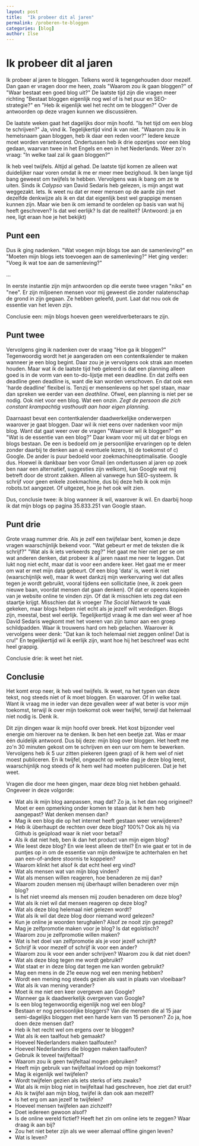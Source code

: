 ```yaml
---
layout: post
title:  "Ik probeer dit al jaren"
permalink: /proberen-te-bloggen
categories: [blog]
author: Ilse
---
```


# Ik probeer dit al jaren
Ik probeer al jaren te bloggen. Telkens word ik tegengehouden door mezelf. Dan gaan er vragen door me heen, zoals "Waarom zou ik gaan bloggen?" of "Waar bestaat een goed blog uit?" De laatste tijd zijn die vragen meer richting "Bestaat bloggen eigenlijk nog wel of is het puur en SEO-strategie?" en "Heb ik eigenlijk wel het recht om te bloggen?" Over de antwoorden op deze vragen kunnen we discussiëren.

De laatste weken gaat het dagelijks door mijn hoofd. "Is het tijd om een blog te schrijven?" Ja, vind ik. Tegelijkertijd vind ik van niet. "Waarom zou ik in hemelsnaam gaan bloggen, heb ik daar een reden voor?" Iedere keuze moet worden verantwoord. Ondertussen heb ik drie opzetjes voor een blog gedaan, waarvan twee in het Engels en een in het Nederlands. Weer zo'n vraag: "In welke taal zal ik gaan bloggen?"

Ik heb veel twijfels. Altijd al gehad. De laatste tijd komen ze alleen wat duidelijker naar voren omdat ik me er meer mee bezighoud. Ik ben lange tijd bang geweest om twijfels te hebben. Vervolgens was ik bang om ze te uiten. Sinds ik *Calypso* van David Sedaris heb gelezen, is mijn angst wat weggezakt. Iets. Ik weet nu dat er meer mensen op de aarde zijn met dezelfde denkwijze als ik en dat dat eigenlijk best wel grappige mensen kunnen zijn. Maar wie ben ik om iemand te oordelen op basis van wat hij heeft geschreven? Is dat wel eerlijk? Is dat de realiteit? (Antwoord: ja en nee, ligt eraan hoe je het bekijkt)

## Punt een
Dus ik ging nadenken. "Wat voegen mijn blogs toe aan de samenleving?" en "Moeten mijn blogs iets toevoegen aan de samenleving?" Het ging verder: "Voeg ik wat toe aan de samenleving?"

...

In eerste instantie zijn mijn antwoorden op die eerste twee vragen "niks" en "nee". Er zijn miljoenen mensen voor mij geweest die zonder nalatenschap de grond in zijn gegaan. Ze hebben geleefd, punt. Laat dat nou ook de essentie van het leven zijn.

Conclusie een: mijn blogs hoeven geen wereldverbeteraars te zijn.

## Punt twee
Vervolgens ging ik nadenken over de vraag "Hoe ga ik bloggen?" Tegenwoordig wordt het je aangeraden om een contentkalender te maken wanneer je een blog begint. Daar zou je je vervolgens ook strak aan moeten houden. Maar wat ik de laatste tijd heb geleerd is dat een planning alleen goed is in de vorm van een to-do-lijstje met een deadline. En dat zelfs een deadline geen deadline is, want die kan worden verschoven. En dat ook een 'harde deadline' flexibel is. Tenzij er mensenlevens op het spel staan, maar dan spreken we eerder van een *deathline*. Ofwel, een planning is niet per se nodig. Ook niet voor een blog. Wat een onzin. *Zegt de persoon die zich constant krampachtig vasthoudt aan haar eigen planning.*

Daarnaast bevat een contentkalender daadwerkelijke onderwerpen waarover je gaat bloggen. Daar wil ik niet eens over nadenken voor mijn blog. Want dat gaat weer over de vragen "Waarover wil ik bloggen?" en "Wat is de essentie van een blog?" Daar kwam voor mij uit dat er blogs en blogs bestaan. De een is bedoeld om je persoonlijke ervaringen op te delen zonder daarbij te denken aan a) eventuele lezers, b) de toekomst of c) Google. De ander is puur bedoeld voor zoekmachineoptimalisatie. Google dus. Hoewel ik dankbaar ben voor Gmail (en ondertussen al jaren op zoek ben naar een alternatief, suggesties zijn welkom), kan Google wat mij betreft door de stront zakken. Alleen al vanwege hun SEO-systeem. Ik schrijf voor geen enkele zoekmachine, dus bij deze heb ik ook mijn robots.txt aangezet. Of uitgezet, hoe je het ook wilt zien.

Dus, conclusie twee: ik blog wanneer ik wil, waarover ik wil. En daarbij hoop ik dat mijn blogs op pagina 35.833.251 van Google staan.

## Punt drie
Grote vraag nummer drie. Als je zelf een twijfelaar bent, komen je deze vragen waarschijnlijk bekend voor. "Wat gebeurt er met de teksten die ik schrijf?" "Wat als ik iets verkeerds zeg?" Het gaat me hier niet per se om wat anderen denken, dat probeer ik al jaren naast me neer te leggen. Dat lukt nog niet echt, maar dat is voor een andere keer. Het gaat me er meer om wat er met mijn data gebeurt. Of een blog 'data' is, weet ik niet (waarschijnlijk wel), maar ik weet dankzij mijn werkervaring wel dat alles tegen je wordt gebruikt, vooral tijdens een sollicitatie (nee, ik zoek geen nieuwe baan, voordat mensen dat gaan denken). Of dat er opeens kopieën van je website online te vinden zijn. Of dat ik misschien iets zeg dat een staartje krijgt. Misschien dat ik vroeger *The Social Network* te vaak gekeken, maar blogs helpen niet echt als je jezelf wilt verdedigen. Blogs zijn, meestal, best wel eerlijk. Tegelijkertijd vraag ik me dan wel weer af hoe David Sedaris wegkomt met het voeren van zijn tumor aan een groep schildpadden. Waar ik trouwens hard om heb gelachen. Waarover ik vervolgens weer denk: "Dat kan ik toch helemaal niet zeggen online! Dat is cru!" En tegelijkertijd wil ik eerlijk zijn, want hoe hij het beschreef was echt heel grappig.

Conclusie drie: ik weet het niet.

## Conclusie
Het komt erop neer, ik heb veel twijfels. Ik weet, na het typen van deze tekst, nog steeds niet of ik moet bloggen. En waarover. Of in welke taal. Want ik vraag me in ieder van deze gevallen weer af wat beter is voor *mijn* toekomst, terwijl ik over mijn toekomst ook weer twijfel, terwijl dat helemaal niet nodig is. Denk ik.

Dit zijn dingen waar ik mijn hoofd over breek. Het kost bijzonder veel energie om hierover na te denken. Ik ben het een beetje zat. Was er maar één duidelijk antwoord. Dus bij deze: mijn blog over bloggen. Het heeft me zo'n 30 minuten gekost om te schrijven en een uur om hem te bewerken. Vervolgens heb ik 5 uur zitten piekeren (geen grap) of ik hem wel of niet moest publiceren. En ik twijfel, ongeacht op welke dag je deze blog leest, waarschijnlijk nog steeds of ik hem wel had moeten publiceren. Dat je het weet.

Vragen die door me heen gingen, maar deze blog niet hebben gehaald. Ongeveer in deze volgorde:
- Wat als ik mijn blog aanpassen, mag dat? Zo ja, is het dan nog origineel? Moet er een opmerking onder komen te staan dat ik hem heb aangepast? Wat denken mensen dan?
- Mag ik een blog die op het internet heeft gestaan weer verwijderen?
- Heb ik überhaupt de rechten over deze blog? 100%? Ook als hij via Github is geüpload waar ik niet voor betaal?
- Als ik dat niet heb, ben ik dan het product van mijn eigen blog?
- Wie leest deze blog? En wie leest alleen de titel? En wie gaat er tot in de puntjes op in om de essentie van mijn denkwijze te achterhalen en het aan een-of-andere stoornis te koppelen?
- Waarom klinkt het alsof ik dat echt heel erg vind?
- Wat als mensen wat van mijn blog vinden?
- Wat als mensen willen reageren, hoe benaderen ze mij dan?
- Waarom zouden mensen mij überhaupt willen benaderen over mijn blog?
- Is het niet vreemd als mensen mij zouden benaderen om deze blog?
- Wat als ik niet wil dat mensen reageren op deze blog?
- Wat als deze blog helemaal niet gelezen wordt?
- Wat als ik wil dat deze blog door niemand word gelezen?
- Kun je online je woorden terughalen? Alsof ze nooit zijn gezegd?
- Mag je zelfpromotie maken voor je blog? Is dat egoïstisch?
- Waarom zou je zelfpromotie willen maken?
- Wat is het doel van zelfpromotie als je voor jezelf schrijft?
- Schrijf ik voor mezelf of schrijf ik voor een ander?
- Waarom zou ik voor een ander schrijven? Waarom zou ik dat niet doen?
- Wat als deze blog tegen me wordt gebruikt?
- Wat staat er in deze blog dat tegen me kan worden gebruikt?
- Mag een mens in de 21e eeuw nog wel een mening hebben?
- Wordt een mening nog steeds gezien als vast in plaats van vloeibaar?
- Wat als ik van mening verander?
- Moet ik me niet een keer overgeven aan Google?
- Wanneer ga ik daadwerkelijk overgeven van Google?
- Is een blog tegenwoordig eigenlijk nog wel een blog?
- Bestaan er nog persoonlijke bloggers? Van die mensen die al 15 jaar semi-dagelijks bloggen met een harde kern van 15 personen? Zo ja, hoe doen deze mensen dat?
- Heb ik het recht wel om ergens over te bloggen?
- Wat als ik een taalfout heb gemaakt?
- Hoeveel Nederlanders maken taalfouten?
- Hoeveel Nederlanders die bloggen maken taalfouten?
- Gebruik ik teveel twijfeltaal?
- Waarom zou ik geen twijfeltaal mogen gebruiken?
- Heeft mijn gebruik van twijfeltaal invloed op mijn toekomst?
- Mag ik eigenlijk wel twijfelen?
- Wordt twijfelen gezien als iets sterks of iets zwaks?
- Wat als ik mijn blog niet in twijfeltaal had geschreven, hoe ziet dat eruit?
- Als ik twijfel aan mijn blog, twijfel ik dan ook aan mezelf?
- Is het erg om aan jezelf te twijfelen?
- Hoeveel mensen twijfelen aan zichzelf?
- Doet iedereen gewoon alsof?
- Is de online wereld fictief? Heeft het zin om online iets te zeggen? Waar draag ik aan bij?
- Zou het niet beter zijn als we weer allemaal offline gingen leven?
- Wat is leven?
